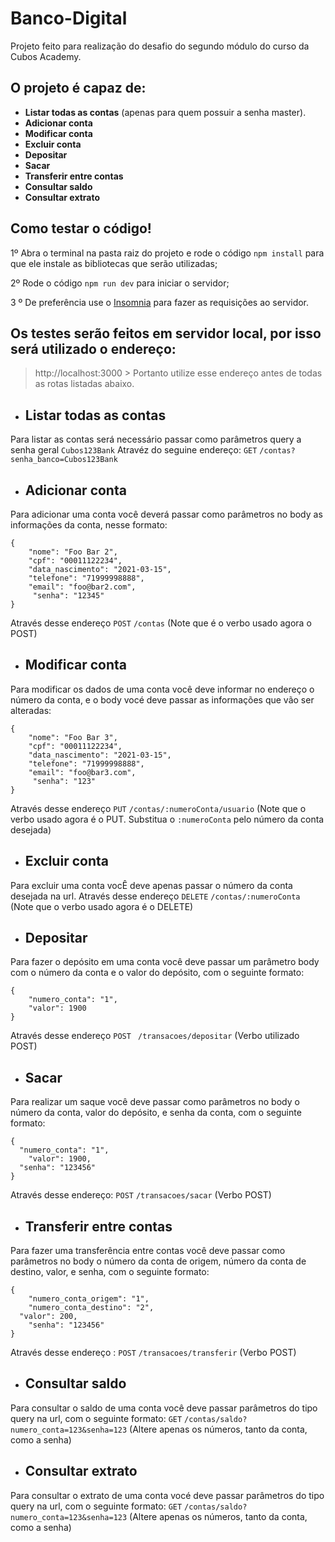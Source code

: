 # Banco-Digital
Projeto feito para realização do desafio do segundo módulo do curso da Cubos Academy.

## O projeto é capaz de:

- **Listar todas as contas** (apenas para quem possuir a senha master).
- **Adicionar conta**
- **Modificar conta**
- **Excluir conta**
- **Depositar**
- **Sacar**
- **Transferir entre contas**
- **Consultar saldo**
- **Consultar extrato**

## Como testar o código!

1º Abra o terminal na pasta raiz do projeto e rode o código ```npm install``` para que ele instale as bibliotecas que serão utilizadas;

2º Rode o código ```npm run dev``` para iniciar o servidor;

3 º De preferência use o [Insomnia](https://insomnia.rest/download) para fazer as requisições ao servidor.

## Os testes serão feitos em servidor local, por isso será utilizado o endereço:  
> http://localhost:3000 >
Portanto utilize esse endereço antes de todas as rotas listadas abaixo.

- ## **Listar todas as contas** 
Para listar as contas será necessário passar como parâmetros query a senha geral ```Cubos123Bank```
Atravéz do seguine endereço: ```GET``` ```/contas?senha_banco=Cubos123Bank```

  
- ## **Adicionar conta** 
Para adicionar uma conta você deverá passar como parâmetros no body as informações da conta, nesse formato:
```
{ 
    "nome": "Foo Bar 2",
    "cpf": "00011122234",
    "data_nascimento": "2021-03-15",
    "telefone": "71999998888",
    "email": "foo@bar2.com",
     "senha": "12345"
}
```
  Através desse endereço ```POST``` ```/contas``` (Note que é o verbo usado agora o POST)
  
- ## **Modificar conta**
Para modificar os dados de uma conta você deve informar no endereço o número da conta, e o body vocé deve passar as informações que vão ser alteradas:
```
{ 
    "nome": "Foo Bar 3",
    "cpf": "00011122234",
    "data_nascimento": "2021-03-15",
    "telefone": "71999998888",
    "email": "foo@bar3.com",
     "senha": "123"
}
```
Através desse endereço ```PUT``` ```/contas/:numeroConta/usuario``` (Note que o verbo usado agora é o PUT. Substitua o ```:numeroConta``` pelo número da conta desejada)
  
- ## **Excluir conta**
Para excluir uma conta vocÊ deve apenas passar o número da conta desejada na url.
Através desse endereço ```DELETE``` ```/contas/:numeroConta``` (Note que o verbo usado agora é o DELETE)

- ## **Depositar**
Para fazer o depósito em uma conta você deve passar um parâmetro body com o número da conta e o valor do depósito, com o seguinte formato:
```
{
	"numero_conta": "1",
	"valor": 1900
}
```
Através desse endereço ```POST ``` ```/transacoes/depositar``` (Verbo utilizado POST)

- ## **Sacar**
Para realizar um saque você deve passar como parâmetros no body o número da conta, valor do depósito, e senha da conta, com o seguinte formato:
```
{
  "numero_conta": "1",
	"valor": 1900,
  "senha": "123456"
}
```
Através desse endereço: ```POST``` ```/transacoes/sacar``` (Verbo POST)
  
- ## **Transferir entre contas**
Para fazer uma transferência entre contas você deve passar como parâmetros no body o número da conta de origem, número da conta de destino, valor, e senha, com o seguinte formato:
```
{
	"numero_conta_origem": "1",
	"numero_conta_destino": "2",
  "valor": 200,
	"senha": "123456"
}
```
Através desse endereço : ```POST``` ```/transacoes/transferir``` (Verbo POST)
  
- ## **Consultar saldo**
Para consultar o saldo de uma conta você deve passar parâmetros do tipo query na url, com o seguinte formato:
```GET``` ```/contas/saldo?numero_conta=123&senha=123``` (Altere apenas os números, tanto da conta, como a senha)
  
- ## **Consultar extrato**
Para consultar o extrato de uma conta vocé deve passar parâmetros do tipo query na url, com o seguinte formato:
```GET``` ```/contas/saldo?numero_conta=123&senha=123``` (Altere apenas os números, tanto da conta, como a senha)

